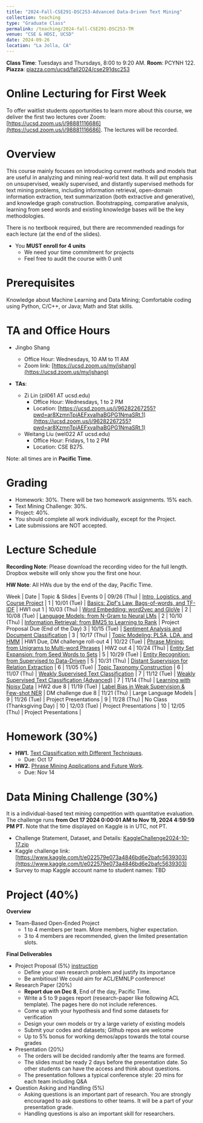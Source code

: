 ```yaml
---
title: "2024-Fall-CSE291-DSC253-Advanced Data-Driven Text Mining"
collection: teaching
type: "Graduate Class"
permalink: /teaching/2024-fall-CSE291-DSC253-TM
venue: "CSE & HDSI, UCSD"
date: 2024-09-26
location: "La Jolla, CA"
---
```


**Class Time**: Tuesdays and Thursdays, 8:00 to 9:20 AM.  **Room**: PCYNH 122.  **Piazza**: [piazza.com/ucsd/fall2024/cse291dsc253](https://piazza.com/ucsd/fall2024/cse291dsc253)


Online Lecturing for First Week
======

To offer waitlist students opportunities to learn more about this course, we deliver the first two lectures over Zoom: [https://ucsd.zoom.us/j/98881116686](https://ucsd.zoom.us/j/98881116686). The lectures will be recorded. 

Overview
======

This course mainly focuses on introducing current methods and models that are useful in analyzing and mining real-world text data. It will put emphasis on unsupervised, weakly supervised, and distantly supervised methods for text mining problems, including information retrieval, open-domain information extraction, text summarization (both extractive and generative), and knowledge graph construction. Bootstrapping, comparative analysis, learning from seed words and existing knowledge bases will be the key methodologies.

There is no textbook required, but there are recommended readings for each lecture (at the end of the slides).

- You **MUST enroll for 4 units**
    - We need your time commitment for projects
    - Feel free to audit the course with 0 unit


Prerequisites
======

Knowledge about Machine Learning and Data Mining; Comfortable coding using Python, C/C++, or Java; Math and Stat skills.

TA and Office Hours
======

- Jingbo Shang
    - Office Hour: Wednesdays, 10 AM to 11 AM
    - Zoom link: [https://ucsd.zoom.us/my/jshang](https://ucsd.zoom.us/my/jshang)

- **TAs**:
    - Zi Lin (zil061 AT ucsd.edu)
        - Office Hour: Wednesdays, 1 to 2 PM
        - Location: [https://ucsd.zoom.us/j/96282267255?pwd=ar8XzmnTpiAEFxvaIhaBGPG1NmaSRt.1](https://ucsd.zoom.us/j/96282267255?pwd=ar8XzmnTpiAEFxvaIhaBGPG1NmaSRt.1)
    - Weitang Liu (wel022 AT ucsd.edu)
        - Office Hour: Fridays, 1 to 2 PM
        - Location: CSE B275.


Note: all times are in **Pacific Time**.

Grading
======

- Homework: 30%. There will be two homework assignments. 15% each. 
- Text Mining Challenge: 30%.
- Project: 40%.
- You should complete all work individually, except for the Project.
- Late submissions are NOT accepted.

Lecture Schedule
======

**Recording Note**: Please download the recording video for the full length. Dropbox website will only show you the first one hour.

**HW Note**: All HWs due by the end of the day, Pacific Time. 

Week | Date        | Topic & Slides                                                  | Events
0    | 09/26 (Thu) | [Intro, Logistics, and Course Project](https://www.dropbox.com/scl/fo/6y609qa8dy2h1kl1j2rm5/ADYrb3Yl6RmrN46wcWD9S9k?rlkey=5fznuq20vduxne42yyrakkh85&dl=0) |
1    | 10/01 (Tue) | [Basics: Zipf's Law, Bags-of-words, and TF-IDF](https://www.dropbox.com/scl/fo/lka07lp13zqjautotlkq7/AFx01Bm0LKt2fSIgpv1-Uzw?rlkey=lksd0co3myuz6vi21sddxuliw&dl=0) | HW1 out
1    | 10/03 (Thu) | [Word Embedding: word2vec and GloVe](https://www.dropbox.com/scl/fo/wg2aadj8gw42twi6akur9/AER1Bdybcv-oGHLBb4f5XCE?rlkey=nd2ttg8pcz3iemr6krgyds69n&dl=0) |
2    | 10/08 (Tue) | [Language Models: from N-Gram to Neural LMs](https://www.dropbox.com/scl/fo/rv94mgonb9jh6y95kg45m/AJlsMosOO7PcegyfSzkKbh0?rlkey=4qkcecj4b7fjagxkbcdcjfooy&dl=0) |
2    | 10/10 (Thu) | [Information Retrieval: from BM25 to Learning to Rank](https://www.dropbox.com/scl/fo/jxqq1b69bb8xhxz9nee6f/AAtDhuciqrZpY-OujH9WNGs?rlkey=o1n4jsgkmkwm6ndvc4ws9nt7f&dl=0) | Project Proposal Due (End of the Day)
3    | 10/15 (Tue) | [Sentiment Analysis and Document Classification](https://www.dropbox.com/scl/fo/f67zmfgqebgb38r3b03ra/AC_p4Gu0K32K_X8m-0Sz3A4?rlkey=ket5dorfnntk2cjljr3tjjpvz&dl=0) |
3    | 10/17 (Thu) | [Topic Modeling: PLSA, LDA, and HMM](https://www.dropbox.com/scl/fo/k73zklt4raya3zfuthklm/AIsJqGR0zrqPtVV5pE5HYw4?rlkey=xi8i6fz502sqdmz1k9kjbks0d&dl=0) | HW1 Due, DM challenge roll-out
4    | 10/22 (Tue) | [Phrase Mining: from Unigrams to Multi-word Phrases](https://www.dropbox.com/scl/fo/g8f850bjw8c4kha4z6x8l/AI5HFcYCCCpzqW5UpUbFibk?rlkey=iw7hfff8qgbz9uumxud4b2gd8&dl=0) | HW2 out
4    | 10/24 (Thu) | [Entity Set Expansion: from Seed Words to Sets](https://www.dropbox.com/scl/fo/2ngq0gmslxt4qy2zgqqkv/ALM-eQGroyJZM_NReDFGBmo?rlkey=9wbrxngq3fz994xuw2h46khi0&dl=0) |
5    | 10/29 (Tue) | [Entity Recognition: from Supervised to Data-Driven](https://www.dropbox.com/scl/fo/0awngvrnmz2fc4xx3ohr9/AATa59Ssqq6RAdSUT8PJy-g?rlkey=6bm3viwsxbilx5o4n5z2gikuy&dl=0) |
5    | 10/31 (Thu) | [Distant Supervision for Relation Extraction](https://www.dropbox.com/scl/fo/vvrqyjo61zfdycd120cgo/AD1rC4blD20kBewVhodMPSs?rlkey=ntdl6w4kc6ot5k5790dc02rsq&dl=0) |
6    | 11/05 (Tue) | [Topic Taxonomy Construction](https://www.dropbox.com/scl/fo/rlj3z5loze34vwuilctao/ABNIHEXyj3h1FuMfP4DMENw?rlkey=4sn0ouwfjeds6d2t5z8lu8tsm&dl=0) |
6    | 11/07 (Thu) | [Weakly Supervised Text Classification](https://www.dropbox.com/scl/fo/6ym05fomn6u5kir2cnik9/AHmJbW8ZdjVG6-InAAiyx6c?rlkey=j16cv06ho7h8sefll1y17182y&dl=0) |
7    | 11/12 (Tue) | [Weakly Supervised Text Classification (Advanced)](https://www.dropbox.com/scl/fo/8meqir3b0dak9akyfba3y/ACVcmXwO1_qVa_T0iJVV0YM?rlkey=cf1q0y6pccczjv2wxnm7lpe4k&dl=0) |
7    | 11/14 (Thu) | [Learning with Noisy Data](https://www.dropbox.com/scl/fo/gpcpvzdam1o40jfaromwn/ABo_kNBXQ5tM23uKLLtRBOA?rlkey=f0g8riq93g0rd0zzefv2hr44m&dl=0) | HW2 due
8    | 11/19 (Tue) | [Label Bias in Weak Supervision & Few-shot NER](https://www.dropbox.com/scl/fo/gsnb8dny344i33umfhyuj/AIL7aDW5C-8HktvEe-nEtsc?rlkey=zp7xzs19h57siod8ta8ys4leh&dl=0) | DM challenge due
8    | 11/21 (Thu) | Large Language Models | 
9    | 11/26 (Tue) | Project Presentations                                           |
9    | 11/28 (Thu) | No Class (Thanksgiving Day)                                     |
10   | 12/03 (Tue) | Project Presentations                                           |
10   | 12/05 (Thu) | Project Presentations                                           |

Homework (30%)
======

- **HW1.** [Text Classification with Different Techniques](https://www.dropbox.com/s/m0l9kt39mggc7by/HW-1.zip?dl=1).
    - Due: Oct 17
- **HW2.** [Phrase Mining Applications and Future Work](https://www.dropbox.com/scl/fi/6ug1sp562mjswemlqx5t7/CSE291_Text_Mining_HW2.pdf?rlkey=i7pow8fb4etaxbkogmgps47u4&dl=1). 
    - Due: Nov 14

Data Mining Challenge (30%)
======

It is a individual-based text mining competition with quantitative evaluation. 
The challenge runs **from Oct 17 2024 0:00:01 AM to Nov 19, 2024 4:59:59 PM PT**. Note that the time displayed on Kaggle is in UTC, not PT.

- Challenge Statement, Dataset, and Details: [KaggleChallenge2024-10-17.zip](https://www.dropbox.com/s/rs9r3k3hc2qajwx/KaggleChallenge2024-10-17.zip?dl=1)
- Kaggle challenge link: [https://www.kaggle.com/t/e022579e073a4846bd6e2bafc5639303](https://www.kaggle.com/t/e022579e073a4846bd6e2bafc5639303)
- Survey to map Kaggle account name to student names: TBD

Project (40%)
======

**Overview**
- Team-Based Open-Ended Project
    - 1 to 4 members per team. More members, higher expectation.
    - 3 to 4 members are recommended, given the limited presentation slots.

**Final Deliverables**
- Project Proposal (5%) [instruction](https://www.dropbox.com/s/vtct1ihynpouqcx/CSE291_Text_Mining___Project_Proposal.pdf?dl=0)
    - Define your own research problem and justify its importance
    - Be ambitious! We could aim for ACL/EMNLP conference!
- Research Paper (20%)
    - **Report due on Dec 8**, End of the day, Pacific Time. 
    - Write a 5 to 9 pages report (research-paper like following ACL template). The pages here do not include references.
    - Come up with your hypothesis and find some datasets for verification
    - Design your own models or try a large variety of existing models
    - Submit your codes and datasets; Github repos are welcome
    - Up to 5% bonus for working demos/apps towards the total course grades
- Presentation (20%)
    - The orders will be decided randomly after the teams are formed.
    - The slides must be ready 2 days before the presentation date. So other students can have the access and think about questions.
    - The presentation follows a typical conference style: 20 mins for each team including Q&A
- Question Asking and Handling (5%)
    - Asking questions is an important part of research. You are strongly encouraged to ask 
    questions to other teams. It will be a part of your presentation grade.
    - Handling questions is also an important skill for researchers. 
